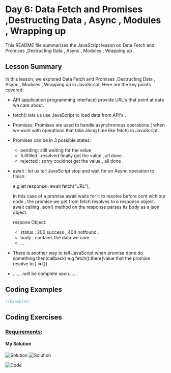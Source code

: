
# Day 6: Data Fetch and Promises ,Destructing Data , Async , Modules , Wrapping up  

This README file summarizes the JavaScript lesson on Data Fetch and Promises ,Destructing Data , Async , Modules , Wrapping up   . 

## Lesson Summary

In this lesson, we explored Data Fetch and Promises ,Destructing Data , Async , Modules , Wrapping up in JavaScript. Here are the key points covered:
- API (application programming interface) provide URL's that point at data wa care about.
- fetch() lets us use JavaScript to load data from API's .
- Promises: Promises are used to handle asynchronous operations ( when we work with operations that take along time like fetch) in JavaScript.
- Promises can be in 3 possible states:
   - pending: still waiting for the value
   - fullfilled : resolved finally got the value , all done .
   - rejected : sorry couldnot get the value , all done .
- await : let us tell JavaScript stop and wait for an Async operation to finish
  
  e.g let response=await fetch("URL");
  
   In this case of a promise await waits for it to resolve before cont with our code , the promise we get from fetch resolves to a response object.
    await calling .json() method on the response parses its body as a json object. 

  respone Object:
    -  status :  200 success , 404 notfound .
    - body : contains the data we care.
    - ...
- There is another way to tell JavaScript when promise done do something then(callback)  e.g  fetch().then((value that the promise resolve to ) =>{})
- ........will be complete soon....... 
   
## Coding Examples

```javascript
//Example1:

```


## Coding Exercises

### [Requirements:](https://github.com/orjwan-alrajaby/gsg-QA-Nablus-training-2023/blob/main/learning-sprint-1/week1%20-%20javascript-from-first-steps-to-professional/day%206/task.md)

#### My Solution
![Solution](https://github.com/IsraaMShtayeh/Mastering-JavaScript-in-20-Days/blob/main/Images/Task6_IMG1.PNG)
![Solution](https://github.com/IsraaMShtayeh/Mastering-JavaScript-in-20-Days/blob/main/Images/Task6_IMG2.PNG)

![Code](https://github.com/IsraaMShtayeh/Mastering-JavaScript-in-20-Days/tree/main/Task6)

